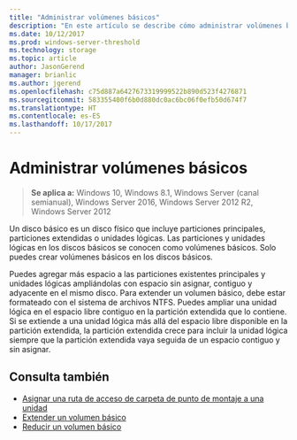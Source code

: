 ```yaml
---
title: "Administrar volúmenes básicos"
description: "En este artículo se describe cómo administrar volúmenes básicos."
ms.date: 10/12/2017
ms.prod: windows-server-threshold
ms.technology: storage
ms.topic: article
author: JasonGerend
manager: brianlic
ms.author: jgerend
ms.openlocfilehash: c75d887a6427673319999522b890d523f4276871
ms.sourcegitcommit: 583355400f6b0d880dc0ac6bc06f0efb50d674f7
ms.translationtype: HT
ms.contentlocale: es-ES
ms.lasthandoff: 10/17/2017
---
```

# <a name="manage-basic-volumes"></a>Administrar volúmenes básicos

> **Se aplica a:** Windows 10, Windows 8.1, Windows Server (canal semianual), Windows Server 2016, Windows Server 2012 R2, Windows Server 2012

Un disco básico es un disco físico que incluye particiones principales, particiones extendidas o unidades lógicas. Las particiones y unidades lógicas en los discos básicos se conocen como volúmenes básicos. Solo puedes crear volúmenes básicos en los discos básicos.

Puedes agregar más espacio a las particiones existentes principales y unidades lógicas ampliándolas con espacio sin asignar, contiguo y adyacente en el mismo disco. Para extender un volumen básico, debe estar formateado con el sistema de archivos NTFS. Puedes ampliar una unidad lógica en el espacio libre contiguo en la partición extendida que lo contiene. Si se extiende a una unidad lógica más allá del espacio libre disponible en la partición extendida, la partición extendida crece para incluir la unidad lógica siempre que la partición extendida vaya seguida de un espacio contiguo y sin asignar.

## <a name="see-also"></a>Consulta también

-   [Asignar una ruta de acceso de carpeta de punto de montaje a una unidad](assign-a-mount-point-folder-path-to-a-drive.md)
-   [Extender un volumen básico](extend-a-basic-volume.md)
-   [Reducir un volumen básico](shrink-a-basic-volume.md)